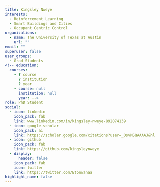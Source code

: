 ```yaml
---
title: Kingsley Nweye
interests:
  - Reinforcement Learning
  - Smart Buildings and Cities
  - Occupant Centric Control
organizations:
  - name: The University of Texas at Austin
    url: ""
email: ""
superuser: false
user_groups:
  - Grad Students
<!-- education:
  courses:
    - ? course
      ? institution
      ? year
    - course: null
      institution: null
      year: -->
role: PhD Student
social:
  - icon: linkedin
    icon_pack: fab
    link: www.linkedin.com/in/kingsley-nweye-892074139
  - icon: google-scholar
    icon_pack: ai
    link: https://scholar.google.com/citations?user=_OsvMSQAAAAJ&hl
  - icon: github
    icon_pack: fab
    link: https://github.com/kingsleynweye
  - display:
      header: false
    icon_pack: fab
    icon: twitter
    link: https://twitter.com/Etonwanaa
highlight_name: false
---
```

